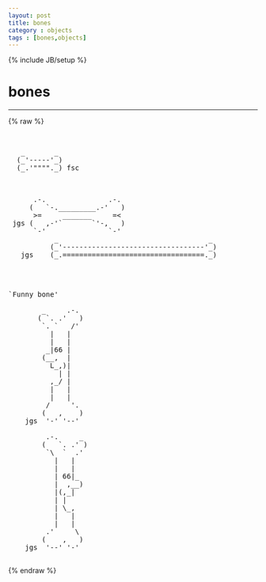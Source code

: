 ```yaml
---
layout: post
title: bones
category : objects
tags : [bones,objects]
---
```

{% include JB/setup %}
# bones
---
{% raw %}
<pre>


   _       _
  (_&#039;-----&#039;_)
  (_.&#039;&quot;&quot;&quot;&quot;._) fsc



      .-.               .-.
     (   `-._________.-&#039;   )
      &gt;=     _______     =&lt;
 jgs (   ,-&#039;`       `&#039;-,   )
      `-&#039;               `-&#039;
           _                                    _
          (_&#039;----------------------------------&#039;_)
   jgs    (_.==================================._)




`Funny bone&#039;

        _     .-.
       ( `. .&#039;   )
        `. `   /&#039;
          |   |
          |   |
         _|66 |
        (__,  |
          L_,)|
            | |
          ,_/ |
          |   |
          |   |
         /     &#039;.
        (   ,    )
    jgs  &#039;-&#039; &#039;--&#039;

         .-.     _
        (   `. .&#039; )
         `\  `  .&#039;
           |   |
           |   |
           | 66|_
           |  ,__)
           |(,_|
           | |
           | \_,
           |   |
           |   |
         .&#039;     \
        (    ,   )
    jgs  &#039;--&#039; &#039;-&#039;
 </pre>
{% endraw %}
